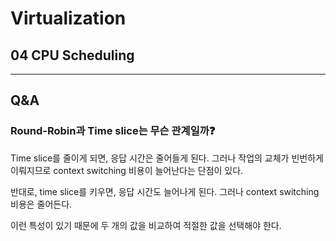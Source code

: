 # Virtualization 
## 04 CPU Scheduling

---
## Q&A
### Round-Robin과 Time slice는 무슨 관계일까❓
Time slice를 줄이게 되면, 응답 시간은 줄어들게 된다. 그러나 작업의 교체가 빈번하게 이뤄지므로 context switching 비용이 늘어난다는 단점이 있다.

반대로, time slice를 키우면, 응답 시간도 늘어나게 된다. 그러나 context switching 비용은 줄어든다.

이런 특성이 있기 때문에 두 개의 값을 비교하여 적절한 값을 선택해야 한다.
